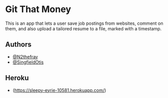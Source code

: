 
# Git That Money

This is an app that lets a user save job postings from websites, comment on them, and also upload a tailored resume to a file, marked with a timestamp. 


## Authors

- [@N2thefray](https://www.github.com/n2thefray)
- [@SingfieldOtis](https://www.github.com/singfieldotis)

## Heroku

- (https://sleepy-eyrie-10581.herokuapp.com/)
